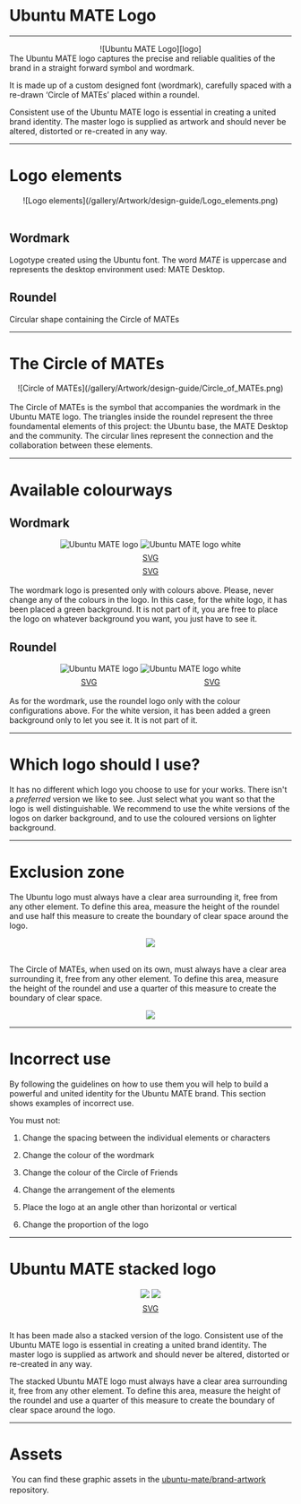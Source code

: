 <!--
.. title: Logo Guidelines
.. slug: logo-guidelines
.. date: 2017-07-29 15:12:00 UTC
.. tags: Ubuntu,MATE,brand,logo,guidelines,guide
.. link:
.. description: Provides information on using the Ubuntu MATE logo and identity.
.. type: text
.. author: Roberto Perico
-->

<style>
	.svg-download a {
		display: inline-block;
		margin-top: 0.5em;
	}
</style>

# Ubuntu MATE Logo

---

[logo]:/gallery/Artwork/design-guide/Main_Logo.png
<div align="center">
	![Ubuntu MATE Logo][logo]
</div>
The Ubuntu MATE logo captures the precise and reliable qualities of the brand in a straight forward symbol and wordmark.

It is made up of a custom designed font (wordmark), carefully spaced with a re-drawn ‘Circle of MATEs’ placed within a roundel.

Consistent use of the Ubuntu MATE logo is essential in creating a united brand identity. The master logo is supplied as artwork and should never be altered, distorted or re-created in any way.

---

# Logo elements
<div align="center">
	![Logo elements](/gallery/Artwork/design-guide/Logo_elements.png)
</div>
<br>

## Wordmark
Logotype created using the Ubuntu font. The word _MATE_ is uppercase and represents the desktop environment used: MATE Desktop.

## Roundel
Circular shape containing the Circle of MATEs

---

# The Circle of MATEs
<div align="center">
	![Circle of MATEs](/gallery/Artwork/design-guide/Circle_of_MATEs.png)
</div>
<br>
The Circle of MATEs is the symbol that accompanies the wordmark in the Ubuntu MATE logo. The triangles inside the roundel represent the three foundamental elements of this project: the Ubuntu base, the MATE Desktop and the community. The circular lines represent the connection and the collaboration between these elements.

---

# Available colourways

## Wordmark

<div align="center">
	<img src="/gallery/Artwork/design-guide/Main_Logo.png" alt="Ubuntu MATE logo">
	<img src="/gallery/Artwork/design-guide/Main_Logo_white.png" alt="Ubuntu MATE logo white">
</div>
<div align="center" class="svg-download">
	<a href="https://github.com/ubuntu-mate/brand-artwork/blob/master/ubuntu-mate/Ubuntu-MATE-Tag-Green-and-Black.svg" target="_blank" style="width:422px"><span class="fa fa-download"> SVG</span></a>
	<a href="https://github.com/ubuntu-mate/brand-artwork/blob/master/ubuntu-mate/Ubuntu-MATE-Tag-White.svg" style="width:422px"><span class="fa fa-download"> SVG</span></a>
</div>
<br>
The wordmark logo is presented only with colours above. Please, never change any of the colours in the logo.
In this case, for the white logo, it has been placed a green background. It is not part of it, you are free to place the logo on whatever background you want, you just have to see it.

## Roundel

<div align="center">
	<img src="/gallery/Artwork/design-guide/Circle_of_MATEs_green.png" alt="Ubuntu MATE logo">
	<img src="/gallery/Artwork/design-guide/Circle_of_MATEs_white.png" alt="Ubuntu MATE logo white">
</div>
<div align="center" class="svg-download">
	<a href="https://github.com/ubuntu-mate/brand-artwork/blob/master/ubuntu-mate/Ubuntu-MATE-Rondel-Green.svg" target="_blank" style="width:216px"><span class="fa fa-download"> SVG</span></a>
	<a href="https://github.com/ubuntu-mate/brand-artwork/blob/master/ubuntu-mate/Ubuntu-MATE-Rondel-White.svg" style="width:216px"><span class="fa fa-download"> SVG</span></a>
</div>
<br>
As for the wordmark, use the roundel logo only with the colour configurations above. For the white version, it has been added a green background only to let you see it. It is not part of it.

---

# Which logo should I use?

It has no different which logo you choose to use for your works. There isn't a _preferred_ version we like to see. Just select what you want so that the logo is well distinguishable. We recommend to use the white versions of the logos on darker background, and to use the coloured versions on lighter background.

---

# Exclusion zone

The Ubuntu logo must always have a clear area surrounding it, free from any other element. To define this area, measure the height of the roundel and use half this measure to create the boundary of clear space around the logo.
<br>

<div align="center">
	<img src="/gallery/Artwork/design-guide/Ubuntu-MATE-Tag-Green-and-Black-margins.png">
</div>
<br>

The Circle of MATEs, when used on its own, must always have a clear area surrounding it, free from any other element. To define this area, measure the height of the roundel and use a quarter of this measure to create the boundary of clear space.
<br>

<div align="center">
	<img src="/gallery/Artwork/design-guide/Ubuntu-MATE-Rondel-Green-margins.png">
</div>

---

# Incorrect use

By following the guidelines on how to use them you will help to build a powerful and united identity for the Ubuntu MATE brand. This section shows examples of incorrect use.

You must not:

1. Change the spacing between the individual elements or characters

2. Change the colour of the wordmark

3. Change the colour of the Circle of Friends

4. Change the arrangement of the elements

5. Place the logo at an angle other than horizontal or vertical

6. Change the proportion of the logo

---

# Ubuntu MATE stacked logo

<div align="center">
	<img src="/gallery/Artwork/design-guide/Wheel_tag_coloured.png">
	<img src="/gallery/Artwork/design-guide/Ubuntu-MATE-Tag-Green-and-Black-Square-margins.png">
</div>
<div align="center" class="svg-download">
	<a href="https://github.com/ubuntu-mate/brand-artwork/blob/master/ubuntu-mate/Ubuntu-MATE-Tag-Green-and-Black-Square.svg"><span class="fa fa-download"> SVG</span></a>
</div>
<br>

It has been made also a stacked version of the logo. Consistent use of the Ubuntu MATE logo is essential in creating a united brand identity. The master logo is supplied as artwork and should never be altered, distorted or re-created in any way.

The stacked Ubuntu MATE logo must always have a clear area surrounding it, free from any other element. To define this area, measure the height of the roundel and use a quarter of this measure to create the boundary of clear space around the logo.

---

# Assets

<span class="fa fa-github fa-3x" style="vertical-align:middle;padding-right:4px"></span> You can find these graphic assets in the <a href="https://github.com/ubuntu-mate/brand-artwork">ubuntu-mate/brand-artwork</a> repository.
